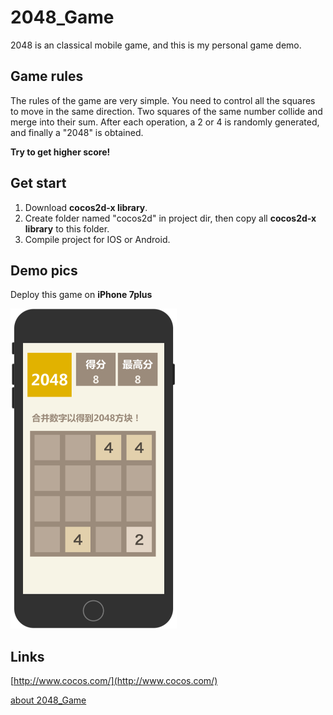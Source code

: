 # 2048_Game

2048 is an classical mobile game, and this is my personal game demo.



## Game rules

The rules of the game are very simple. You need to control all the squares to move in the same direction. Two squares of the same number collide and merge into their sum. After each operation, a 2 or 4 is randomly generated, and finally a "2048" is obtained. 

**Try to get higher score!**



##	Get start

1. Download **cocos2d-x library**.
2. Create folder named "cocos2d" in project dir, then copy all **cocos2d-x library** to this folder.
3. Compile project for IOS or Android.



##	Demo pics

Deploy this game on **iPhone 7plus**

<img src="./demo.png" style="zoom:50%;" />



##	Links

[http://www.cocos.com/](http://www.cocos.com/)

[about 2048_Game](https://baike.baidu.com/item/2048/15432218?fr=aladdin)


